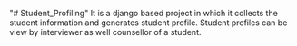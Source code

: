 "# Student_Profiling" 
It is a django based project in which it collects the student
information and generates student profile. Student profiles
can be view by interviewer as well counsellor of a student.
